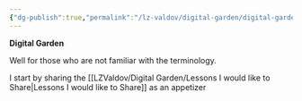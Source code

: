 ```yaml
---
{"dg-publish":true,"permalink":"/lz-valdov/digital-garden/digital-garden/","created":"2025-03-15T14:19:31.584-07:00","updated":"2025-03-15T15:02:37.823-07:00"}
---
```



**Digital Garden**

Well for those who are not familiar with the terminology. 

I start by sharing the [[LZValdov/Digital Garden/Lessons I would like to Share\|Lessons I would like to Share]] as an appetizer